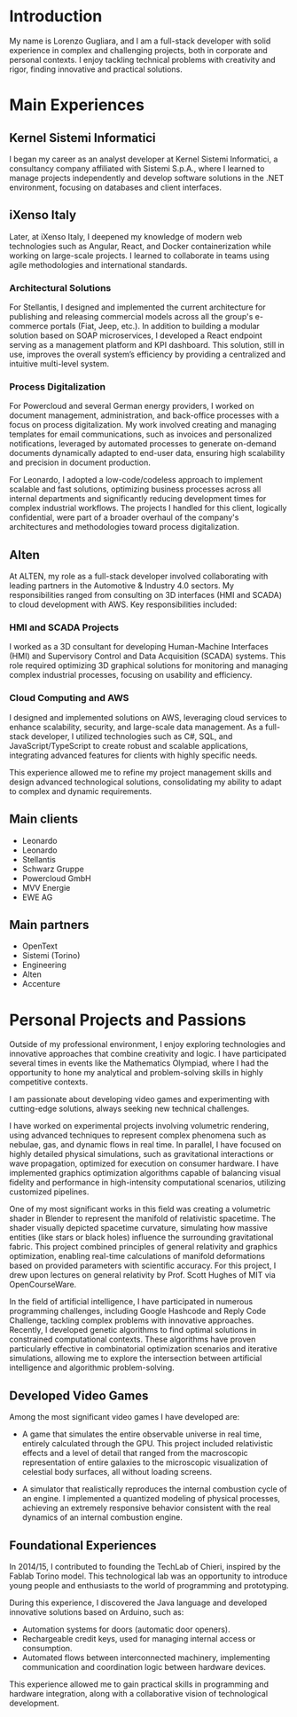 # Introduction

My name is Lorenzo Gugliara, and I am a full-stack developer with solid experience in complex and challenging projects, both in corporate and personal contexts. I enjoy tackling technical problems with creativity and rigor, finding innovative and practical solutions.

# Main Experiences

## Kernel Sistemi Informatici

I began my career as an analyst developer at Kernel Sistemi Informatici, a consultancy company affiliated with Sistemi S.p.A., where I learned to manage projects independently and develop software solutions in the .NET environment, focusing on databases and client interfaces.

## iXenso Italy

Later, at iXenso Italy, I deepened my knowledge of modern web technologies such as Angular, React, and Docker containerization while working on large-scale projects. I learned to collaborate in teams using agile methodologies and international standards.

### Architectural Solutions

For Stellantis, I designed and implemented the current architecture for publishing and releasing commercial models across all the group's e-commerce portals (Fiat, Jeep, etc.). In addition to building a modular solution based on SOAP microservices, I developed a React endpoint serving as a management platform and KPI dashboard. This solution, still in use, improves the overall system’s efficiency by providing a centralized and intuitive multi-level system.

### Process Digitalization

For Powercloud and several German energy providers, I worked on document management, administration, and back-office processes with a focus on process digitalization. My work involved creating and managing templates for email communications, such as invoices and personalized notifications, leveraged by automated processes to generate on-demand documents dynamically adapted to end-user data, ensuring high scalability and precision in document production.

For Leonardo, I adopted a low-code/codeless approach to implement scalable and fast solutions, optimizing business processes across all internal departments and significantly reducing development times for complex industrial workflows. The projects I handled for this client, logically confidential, were part of a broader overhaul of the company's architectures and methodologies toward process digitalization.

## Alten

At ALTEN, my role as a full-stack developer involved collaborating with leading partners in the Automotive & Industry 4.0 sectors. My responsibilities ranged from consulting on 3D interfaces (HMI and SCADA) to cloud development with AWS. Key responsibilities included:

### HMI and SCADA Projects

I worked as a 3D consultant for developing Human-Machine Interfaces (HMI) and Supervisory Control and Data Acquisition (SCADA) systems. This role required optimizing 3D graphical solutions for monitoring and managing complex industrial processes, focusing on usability and efficiency.

### Cloud Computing and AWS

I designed and implemented solutions on AWS, leveraging cloud services to enhance scalability, security, and large-scale data management.
As a full-stack developer, I utilized technologies such as C#, SQL, and JavaScript/TypeScript to create robust and scalable applications, integrating advanced features for clients with highly specific needs.

This experience allowed me to refine my project management skills and design advanced technological solutions, consolidating my ability to adapt to complex and dynamic requirements.

## Main clients

- Leonardo
- Leonardo
- Stellantis
- Schwarz Gruppe
- Powercloud GmbH
- MVV Energie
- EWE AG

## Main partners

- OpenText
- Sistemi (Torino)
- Engineering
- Alten
- Accenture

# Personal Projects and Passions

Outside of my professional environment, I enjoy exploring technologies and innovative approaches that combine creativity and logic. I have participated several times in events like the Mathematics Olympiad, where I had the opportunity to hone my analytical and problem-solving skills in highly competitive contexts.

I am passionate about developing video games and experimenting with cutting-edge solutions, always seeking new technical challenges.

I have worked on experimental projects involving volumetric rendering, using advanced techniques to represent complex phenomena such as nebulae, gas, and dynamic flows in real time. In parallel, I have focused on highly detailed physical simulations, such as gravitational interactions or wave propagation, optimized for execution on consumer hardware. I have implemented graphics optimization algorithms capable of balancing visual fidelity and performance in high-intensity computational scenarios, utilizing customized pipelines.

One of my most significant works in this field was creating a volumetric shader in Blender to represent the manifold of relativistic spacetime. The shader visually depicted spacetime curvature, simulating how massive entities (like stars or black holes) influence the surrounding gravitational fabric. This project combined principles of general relativity and graphics optimization, enabling real-time calculations of manifold deformations based on provided parameters with scientific accuracy. For this project, I drew upon lectures on general relativity by Prof. Scott Hughes of MIT via OpenCourseWare.

In the field of artificial intelligence, I have participated in numerous programming challenges, including Google Hashcode and Reply Code Challenge, tackling complex problems with innovative approaches. Recently, I developed genetic algorithms to find optimal solutions in constrained computational contexts. These algorithms have proven particularly effective in combinatorial optimization scenarios and iterative simulations, allowing me to explore the intersection between artificial intelligence and algorithmic problem-solving.

## Developed Video Games

Among the most significant video games I have developed are:

- A game that simulates the entire observable universe in real time, entirely calculated through the GPU. This project included relativistic effects and a level of detail that ranged from the macroscopic representation of entire galaxies to the microscopic visualization of celestial body surfaces, all without loading screens.

- A simulator that realistically reproduces the internal combustion cycle of an engine. I implemented a quantized modeling of physical processes, achieving an extremely responsive behavior consistent with the real dynamics of an internal combustion engine.

## Foundational Experiences

In 2014/15, I contributed to founding the TechLab of Chieri, inspired by the Fablab Torino model. This technological lab was an opportunity to introduce young people and enthusiasts to the world of programming and prototyping.

During this experience, I discovered the Java language and developed innovative solutions based on Arduino, such as:

- Automation systems for doors (automatic door openers).
- Rechargeable credit keys, used for managing internal access or consumption.
- Automated flows between interconnected machinery, implementing communication and coordination logic between hardware devices.

This experience allowed me to gain practical skills in programming and hardware integration, along with a collaborative vision of technological development.
